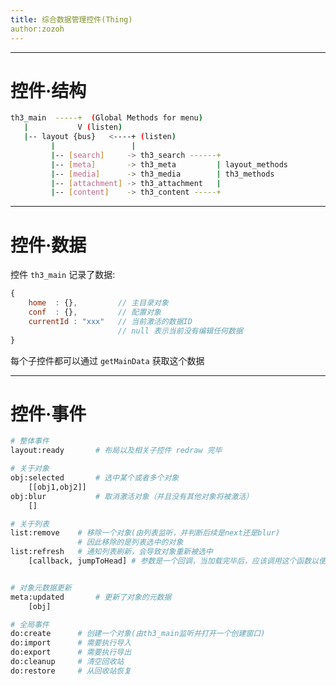 ```yaml
---
title: 综合数据管理控件(Thing)
author:zozoh
---
```


-----------------------------------------------------
# 控件·结构

```bash
th3_main  -----+  (Global Methods for menu)
   |           V (listen)
   |-- layout {bus}   <----+ (listen)
         |                 |
         |-- [search]     -> th3_search ------+
         |-- [meta]       -> th3_meta         | layout_methods
         |-- [media]      -> th3_media        | th3_methods
         |-- [attachment] -> th3_attachment   |
         |-- [content]    -> th3_content -----+
```

-----------------------------------------------------
# 控件·数据

控件 `th3_main` 记录了数据:

```js
{
    home  : {},         // 主目录对象
    conf  : {},         // 配置对象
    currentId : "xxx"   // 当前激活的数据ID
                        // null 表示当前没有编辑任何数据
}
```

每个子控件都可以通过 `getMainData` 获取这个数据

-----------------------------------------------------
# 控件·事件

```bash
# 整体事件
layout:ready       # 布局以及相关子控件 redraw 完毕

# 关于对象
obj:selected       # 选中某个或者多个对象
    [[obj1,obj2]]
obj:blur           # 取消激活对象（并且没有其他对象将被激活）
    []

# 关于列表
list:remove    # 移除一个对象(由列表监听，并判断后续是next还是blur)
               # 因此移除的是列表选中的对象
list:refresh   # 通知列表刷新，会导致对象重新被选中
    [callback, jumpToHead] # 参数是一个回调，当加载完毕后，应该调用这个函数以便清理


# 对象元数据更新
meta:updated       # 更新了对象的元数据
    [obj]

# 全局事件
do:create      # 创建一个对象(由th3_main监听并打开一个创建窗口)
do:import      # 需要执行导入
do:export      # 需要执行导出
do:cleanup     # 清空回收站
do:restore     # 从回收站恢复
```